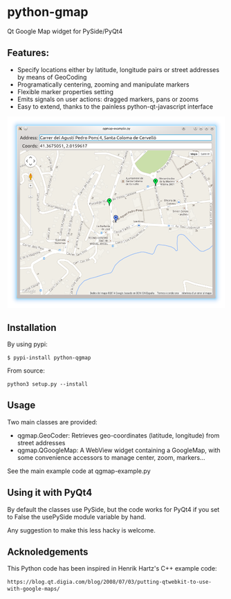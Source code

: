 python-gmap
===========

Qt Google Map widget for PySide/PyQt4

## Features:

- Specify locations either by latitude, longitude pairs or street addresses by means of GeoCoding
- Programatically centering, zooming and manipulate markers
- Flexible marker properties setting
- Emits signals on user actions: dragged markers, pans or zooms
- Easy to extend, thanks to the painless python-qt-javascript interface

![Usage Example](screenshots/python-qgmap.png)

## Installation

By using pypi:

	$ pypi-install python-qgmap

From source:

	python3 setup.py --install

## Usage

Two main classes are provided:

- qgmap.GeoCoder:
	Retrieves geo-coordinates (latitude, longitude) from street addresses
- qgmap.QGoogleMap:
	A WebView widget containing a GoogleMap, with some convenience accessors
	to manage center, zoom, markers...


See the main example code at qgmap-example.py

## Using it with PyQt4

By default the classes use PySide, but the code works for PyQt4 if you
set to False the usePySide module variable by hand.

Any suggestion to make this less hacky is welcome.

## Acknoledgements

This Python code has been inspired in Henrik Hartz's C++ example code:

	https://blog.qt.digia.com/blog/2008/07/03/putting-qtwebkit-to-use-with-google-maps/


